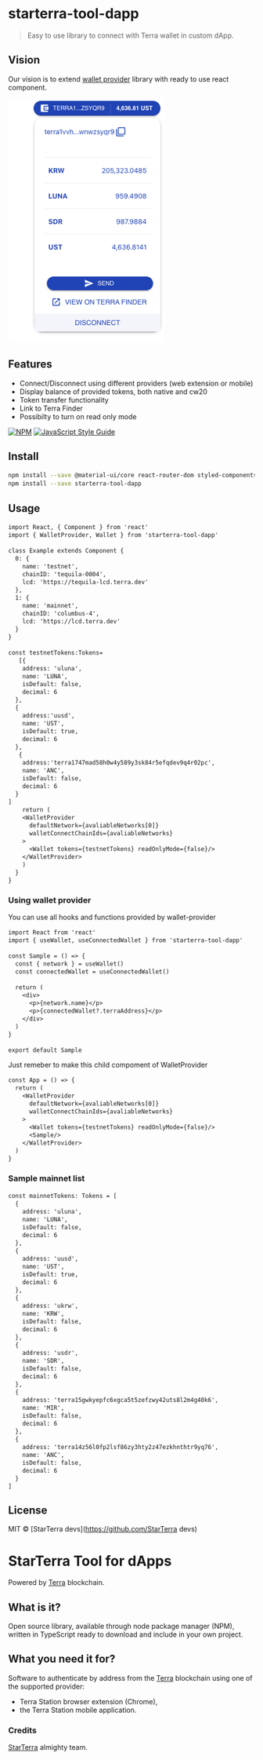 # starterra-tool-dapp

> Easy to use library to connect with Terra wallet in custom dApp.

## Vision
Our vision is to extend [wallet provider](https://github.com/terra-money/wallet-provider) library with ready to use react component. 

![Wallet component](/assets/images/walletComponent.png)

## Features

-  Connect/Disconnect using different providers (web extension or mobile)
-  Display balance of provided tokens, both native and cw20
-  Token transfer functionality
-  Link to Terra Finder
-  Possibilty to turn on read only mode 

[![NPM](https://img.shields.io/npm/v/starterra-tool-dapp.svg)](https://www.npmjs.com/package/starterra-tool-dapp) [![JavaScript Style Guide](https://img.shields.io/badge/code_style-standard-brightgreen.svg)](https://standardjs.com)

## Install

```bash
npm install --save @material-ui/core react-router-dom styled-components
npm install --save starterra-tool-dapp
```

## Usage

```tsx
import React, { Component } from 'react'
import { WalletProvider, Wallet } from 'starterra-tool-dapp'

class Example extends Component {
  0: {
    name: 'testnet',
    chainID: 'tequila-0004',
    lcd: 'https://tequila-lcd.terra.dev'
  },
  1: {
    name: 'mainnet',
    chainID: 'columbus-4',
    lcd: 'https://lcd.terra.dev'
  }
}

const testnetTokens:Tokens= 
   [{
    address: 'uluna',
    name: 'LUNA',
    isDefault: false,
    decimal: 6
  },
  {
    address:'uusd',
    name: 'UST',
    isDefault: true,
    decimal: 6
  },
   {
    address:'terra1747mad58h0w4y589y3sk84r5efqdev9q4r02pc',
    name: 'ANC',
    isDefault: false,
    decimal: 6
  }
]
    return (
    <WalletProvider
      defaultNetwork={avaliableNetworks[0]}
      walletConnectChainIds={avaliableNetworks}
    >
      <Wallet tokens={testnetTokens} readOnlyMode={false}/>
    </WalletProvider>
    )
  }
}
```

### Using wallet provider

You can use all hooks and functions provided by wallet-provider

```tsx
import React from 'react'
import { useWallet, useConnectedWallet } from 'starterra-tool-dapp'

const Sample = () => {
  const { network } = useWallet()
  const connectedWallet = useConnectedWallet()

  return (
    <div>
      <p>{network.name}</p>
      <p>{connectedWallet?.terraAddress}</p>
    </div>
  )
}

export default Sample

```

Just remeber to make this child compoment of WalletProvider

```tsx
const App = () => {
  return (
    <WalletProvider
      defaultNetwork={avaliableNetworks[0]}
      walletConnectChainIds={avaliableNetworks}
    >
      <Wallet tokens={testnetTokens} readOnlyMode={false}/>
      <Sample/>
    </WalletProvider>
  )
}
```

### Sample mainnet list
```tsx
const mainnetTokens: Tokens = [
  {
    address: 'uluna',
    name: 'LUNA',
    isDefault: false,
    decimal: 6
  },
  {
    address: 'uusd',
    name: 'UST',
    isDefault: true,
    decimal: 6
  },
  {
    address: 'ukrw',
    name: 'KRW',
    isDefault: false,
    decimal: 6
  },
  {
    address: 'usdr',
    name: 'SDR',
    isDefault: false,
    decimal: 6
  },
  {
    address: 'terra15gwkyepfc6xgca5t5zefzwy42uts8l2m4g40k6',
    name: 'MIR',
    isDefault: false,
    decimal: 6
  },
  {
    address: 'terra14z56l0fp2lsf86zy3hty2z47ezkhnthtr9yq76',
    name: 'ANC',
    isDefault: false,
    decimal: 6
  }
]
```
## License

MIT © [StarTerra devs](https://github.com/StarTerra devs)

# StarTerra Tool for dApps

Powered by [Terra](https://www.terra.money/) blockchain.

## What is it?

Open source library, available through node package manager (NPM), written in TypeScript ready to download and include in your own project.

## What you need it for?

Software to authenticate by address from the [Terra](https://www.terra.money/) blockchain using one of the supported provider:

- Terra Station browser extension (Chrome),
- the Terra Station mobile application.

### Credits

[StarTerra](https://starterra.io/) almighty team.
